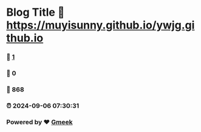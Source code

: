 # Blog Title :link: https://muyisunny.github.io/ywjg.github.io 
### :page_facing_up: [1](https://muyisunny.github.io/ywjg.github.io/tag.html) 
### :speech_balloon: 0 
### :hibiscus: 868 
### :alarm_clock: 2024-09-06 07:30:31 
### Powered by :heart: [Gmeek](https://github.com/Meekdai/Gmeek)
